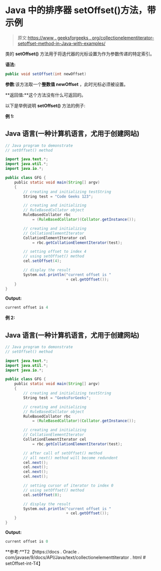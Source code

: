 # Java 中的排序器 setOffset()方法，带示例

> 原文:[https://www . geeksforgeeks . org/collectionelementiterator-setoffset-method-in-Java-with-examples/](https://www.geeksforgeeks.org/collationelementiterator-setoffset-method-in-java-with-examples/)

类的 **setOffset()** 方法用于将迭代器的光标设置为作为参数传递的特定索引。

**语法:**

```java
public void setOffset(int newOffset)
```

**参数**:该方法取一个**整数值 newOffset** ，此时光标必须被设置。

**返回值:**这个方法没有什么可返回的。

以下是举例说明 **setOffset()** 方法的例子:

**例 1:**

## Java 语言(一种计算机语言，尤用于创建网站)

```java
// Java program to demonstrate
// setOffset() method

import java.text.*;
import java.util.*;
import java.io.*;

public class GFG {
    public static void main(String[] argv)
    {
        // creating and initializing testString
        String test = "Code Geeks 123";

        // creating and initializing
        // RuleBasedCollator object
        RuleBasedCollator rbc
            = (RuleBasedCollator)(Collator.getInstance());

        // creating and initializing
        // CollationElementIterator
        CollationElementIterator cel
            = rbc.getCollationElementIterator(test);

        // setting offset to index 4
        // using setOffset() method
        cel.setOffset(4);

        // display the result
        System.out.println("current offset is "
                           + cel.getOffset());
    }
}
```

**Output:** 

```java
current offset is 4
```

**例 2:**

## Java 语言(一种计算机语言，尤用于创建网站)

```java
// Java program to demonstrate
// setOffset() method

import java.text.*;
import java.util.*;
import java.io.*;

public class GFG {
    public static void main(String[] argv)
    {
        // creating and initializing testString
        String test = "GeeksForGeeks";

        // creating and initializing
        // RuleBasedCollator object
        RuleBasedCollator rbc
            = (RuleBasedCollator)(Collator.getInstance());

        // creating and initializing
        // CollationElementIterator
        CollationElementIterator cel
            = rbc.getCollationElementIterator(test);

        // after call of setOffset() method
        // all next() method will become redundent
        cel.next();
        cel.next();
        cel.next();
        cel.next();

        // setting cursor of iterator to index 0
        // using setOffset() method
        cel.setOffset(0);

        // display the result
        System.out.println("current offset is "
                           + cel.getOffset());
    }
}
```

**Output:** 

```java
current offset is 0
```

**参考:**T2【https://docs . Oracle . com/javase/9/docs/API/Java/text/collectionelementtiterator . html # setOffset-int-T4】